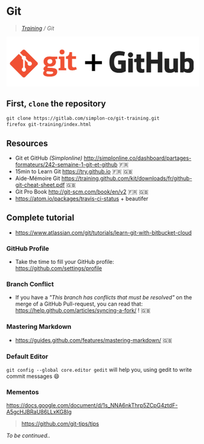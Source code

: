 # Git

>_[Training](https://gitlab.com/simplon-co/training) / Git_

![Git](git.png)

## First, `clone` the repository

```shell
git clone https://gitlab.com/simplon-co/git-training.git
firefox git-training/index.html
```

## Resources

* Git et GitHub _(Simplonline)_ http://simplonline.co/dashboard/partages-formateurs/242-semaine-1-git-et-github :fr:
* 15min to Learn Git https://try.github.io :fr: :uk:
* Aide-Mémoire Git https://training.github.com/kit/downloads/fr/github-git-cheat-sheet.pdf :uk:
* Git Pro Book http://git-scm.com/book/en/v2 :fr: :uk:
* https://atom.io/packages/travis-ci-status + beautifer

## Complete tutorial
* https://www.atlassian.com/git/tutorials/learn-git-with-bitbucket-cloud

### GitHub Profile

* Take the time to fill your GitHub profile: https://github.com/settings/profile

### Branch Conflict

* If you have a _"This branch has conflicts that must be resolved"_ on the merge of a GitHub Pull-request, you can read that: https://help.github.com/articles/syncing-a-fork/ ! :uk:

### Mastering Markdown

* https://guides.github.com/features/mastering-markdown/ :uk:

### Default Editor

`git config --global core.editor gedit` will help you, using gedit to write commit messages :smile:

### Mementos

https://docs.google.com/document/d/1s_NNA6nkThrp5ZCpG4ztdF-A5gcHJBRaU86LLxKG8Ig

> https://github.com/git-tips/tips


_To be continued.._
